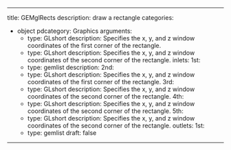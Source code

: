 
---
title: GEMglRects
description: draw a rectangle
categories:
  - object
pdcategory: Graphics
arguments:
    - type: GLshort
      description: Specifies the x, y, and z window coordinates of the first corner of the rectangle.
    - type: GLshort
      description: Specifies the x, y, and z window coordinates of the second corner of the rectangle.
inlets:
  1st:
    - type: gemlist
      description:
  2nd:
    - type: GLshort
      description: Specifies the x, y, and z window coordinates of the first corner of the rectangle.
  3rd:
    - type: GLshort
      description: Specifies the x, y, and z window coordinates of the second corner of the rectangle.
  4th:
    - type: GLshort
      description: Specifies the x, y, and z window coordinates of the second corner of the rectangle.
  5th:
    - type: GLshort
      description: Specifies the x, y, and z window coordinates of the second corner of the rectangle.
outlets:
  1st:
    - type: gemlist
draft: false
---

